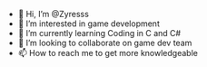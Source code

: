 - 👋 Hi, I’m @Zyresss
- 👀 I’m interested in game development
- 🌱 I’m currently learning Coding in C and C#
- 💞️ I’m looking to collaborate on game dev team
- 📫 How to reach me to get more knowledgeable

<!---
Zyresss/Zyresss is a ✨ special ✨ repository because its `README.md` (this file) appears on your GitHub profile.
You can click the Preview link to take a look at your changes.
--->
